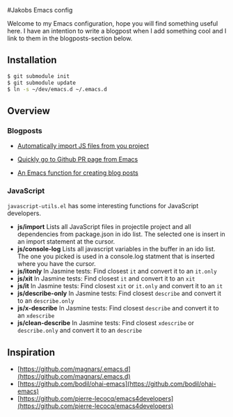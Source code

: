 #Jakobs Emacs config

Welcome to my Emacs configuration, hope you will find something useful here. I have an intention to write a blogpost when I add something cool and I link to them in the blogposts-section below.

## Installation

```bash
$ git submodule init
$ git submodule update
$ ln -s ~/dev/emacs.d ~/.emacs.d
```

## Overview

### Blogposts

* [Automatically import JS files from you project](https://jakoblind.github.io/emacs/javascript/2016/10/16/automatically-import-js-files-from-you-project.html)

* [Quickly go to Github PR page from Emacs](https://jakoblind.github.io/emacs/git/2016/10/14/quickly-go-to-github-pr-page-from-emacs.html)

* [An Emacs function for creating blog posts](https://jakoblind.github.io/emacs/2016/10/14/first-blogpost-an-emacs-function-for-creating-blog-posts.html)

### JavaScript
`javascript-utils.el` has some interesting functions for JavaScript developers.

* **js/import** Lists all JavaScript files in projectile project and all dependencies from package.json in ido list. The selected one is insert in an import statement at the cursor.
* **js/console-log** Lists all javascript variables in the buffer in an ido list. The one you picked is used in a console.log statment that is inserted where you have the cursor.
* **js/itonly** In Jasmine tests: Find closest `it` and convert it to an `it.only`
* **js/xit** In Jasmine tests: Find closest `it` and convert it to an `xit`
* **js/it** In Jasmine tests: Find closest `xit` or `it.only` and convert it to an `it`
* **js/describe-only** In Jasmine tests: Find closest `describe` and convert it to an `describe.only`
* **js/x-describe** In Jasmine tests: Find closest `describe` and convert it to an `xdescribe`
* **js/clean-describe** In Jasmine tests: Find closest `xdescribe` or `describe.only` and convert it to an `describe`



## Inspiration

* [https://github.com/magnars/.emacs.d](https://github.com/magnars/.emacs.d)
* [https://github.com/bodil/ohai-emacs](https://github.com/bodil/ohai-emacs)
* [https://github.com/pierre-lecocq/emacs4developers](https://github.com/pierre-lecocq/emacs4developers)
